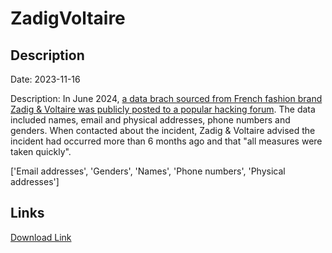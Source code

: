 # ZadigVoltaire

## Description

Date: 2023-11-16

Description:
In June 2024, <a href="https://x.com/h4ckmanac/status/1798228918006091819" target="_blank" rel="noopener">a data brach sourced from French fashion brand Zadig & Voltaire was publicly posted to a popular hacking forum</a>. The data included names, email and physical addresses, phone numbers and genders. When contacted about the incident, Zadig & Voltaire advised the incident had occurred more than 6 months ago and that &quot;all measures were taken quickly&quot;.


['Email addresses', 'Genders', 'Names', 'Phone numbers', 'Physical addresses']

## Links

[Download Link](https://link-to.net/1229997/38.719288344289396/dynamic/?r=emFkaWctZXQtdm9sdGFpcmUuY29t)
